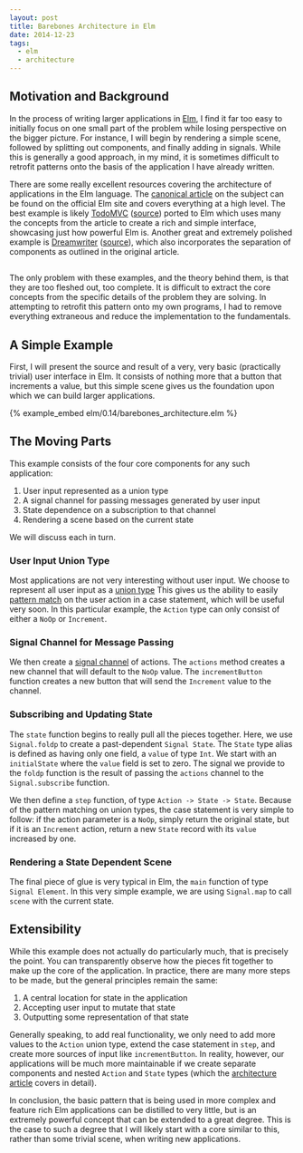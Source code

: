 ```yaml
---
layout: post
title: Barebones Architecture in Elm
date: 2014-12-23
tags:
  - elm
  - architecture
---
```


## Motivation and Background

In the process of writing larger applications in
<a href="http://elm-lang.org/" target="_blank">Elm</a>,
I find it far too easy to initially focus on one small part of the problem
while losing perspective on the bigger picture. For instance, I will begin by
rendering a simple scene, followed by splitting out components, and finally
adding in signals.  While this is generally a good approach, in my mind,
it is sometimes difficult to retrofit patterns onto the basis of the application
I have already written.

There are some really excellent resources covering the architecture of applications
in the Elm language. The
<a href="http://elm-lang.org/learn/Architecture.elm" target="_blank">canonical article</a>
on the subject can be found on the official Elm site and covers everything at
a high level. The best example is likely
<a href="https://evancz.github.io/elm-todomvc/" target="_blank">TodoMVC</a>
(<a href="https://github.com/evancz/elm-todomvc" target="_blank">source</a>)
ported to Elm which uses many the concepts from the article to create a rich
and simple interface, showcasing just how powerful Elm is.  Another great and
extremely polished example is
<a href="http://dreamwriter.io/" target="_blank">Dreamwriter</a>
(<a href="https://github.com/rtfeldman/dreamwriter" target="_blank">source</a>),
which also incorporates the separation of components as outlined in the original
article.

##

The only problem with these examples, and the theory behind them, is that they
are too fleshed out, too complete. It is difficult to extract the core concepts
from the specific details of the problem they are solving. In attempting to
retrofit this pattern onto my own programs, I had to remove everything
extraneous and reduce the implementation to the fundamentals.

## A Simple Example

First, I will present the source and result of a very, very basic (practically
trivial) user interface in Elm. It consists of nothing more that a button
that increments a value, but this simple scene gives us the foundation  upon
which we can build larger applications.

{% example_embed elm/0.14/barebones_architecture.elm %}

## The Moving Parts

This example consists of the four core components for any such application:

1. User input represented as a union type
2. A signal channel for passing messages generated by user input
3. State dependence on a subscription to that channel
4. Rendering a scene based on the current state

We will discuss each in turn.

### User Input Union Type

Most applications are not very interesting without user input. We choose to
represent all user input as a
<a href="http://elm-lang.org/learn/Union-Types.elm" target="_blank">union type</a>
This gives us the ability to easily
<a href="https://en.wikipedia.org/wiki/Pattern_matching" target="_blank">pattern match</a>
on the user action in a case statement, which will be useful very soon. In this
particular example, the `Action` type can only consist of either a `NoOp` or
`Increment`.

### Signal Channel for Message Passing

We then create a
<a href="http://elm-lang.org/blog/announce/0.14.elm#signal-channels" target="_blank">signal channel</a>
of actions. The `actions` method creates a new channel that will default to the
`NoOp` value. The `incrementButton` function creates a new button that will send
the `Increment` value to the channel.

### Subscribing and Updating State

The `state` function begins to really pull all the pieces together. Here, we
use `Signal.foldp` to create a past-dependent `Signal State`. The `State` type
alias is defined as having only one field, a `value` of type `Int`. We start
with an `initialState` where the `value` field is set to zero. The signal we
provide to the `foldp` function is the result of passing the `actions` channel
to the `Signal.subscribe` function.

We then define a `step` function, of type `Action -> State -> State`. Because
of the pattern matching on union types, the case statement is very simple to
follow: if the action parameter is a `NoOp`, simply return the original state,
but if it is an `Increment` action, return a new `State` record with its
`value` increased by one.

### Rendering a State Dependent Scene

The final piece of glue is very typical in Elm, the `main` function of type
`Signal Element`. In this very simple example, we are using `Signal.map` to
call `scene` with the current state.

## Extensibility

While this example does not actually do particularly much, that is precisely
the point. You can transparently observe how the pieces fit together to make
up the core of the application. In practice, there are many more steps to be
made, but the general principles remain the same:

1. A central location for state in the application
2. Accepting user input to mutate that state
3. Outputting some representation of that state

Generally speaking, to add real functionality, we only need to add more values
to the `Action` union type, extend the case statement in `step`, and create
more sources of input like `incrementButton`. In reality, however, our
applications will be much more maintainable if we create separate components
and nested `Action` and `State` types (which the
<a href="http://elm-lang.org/learn/Architecture.elm#nesting" target="_blank">architecture article</a>
covers in detail).

In conclusion, the basic pattern that is being used in more complex and feature
rich Elm applications can be distilled to very little, but is an extremely
powerful concept that can be extended to a great degree. This is the case to
such a degree that I will likely start with a core similar to this, rather than
some trivial scene, when writing new applications.
